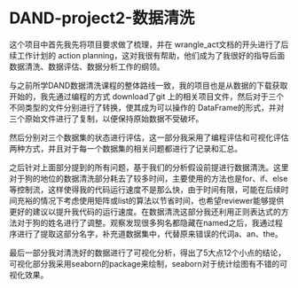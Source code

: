 # DAND-project2-数据清洗

这个项目中首先我先将项目要求做了梳理，并在 wrangle_act文档的开头进行了后续工作计划的 action planning，这对我很有帮助，他们成为了我很好的指导后面数据清洗、数据评估、数据分析工作的纲领。

与之前所学DAND数据清洗课程的整体路线一致，我的项目也是从数据的下载获取开始的，我先通过编程的方式 download了git 上的相关项目文件，然后对于三个不同类型的文件分别进行了转换，使其成为可以操作的 DataFrame的形式，并对三个原始文件进行了复制，以便保持原始数据不受破坏。

然后分别对三个数据集的状态进行评估，这一部分我采用了编程评估和可视化评估两种方式，并且对于每一个数据集的相关问题都进行了记录和汇总。

之后针对上面部分提到的所有问题，基于我们的分析假设前提进行数据清洗。这里对于狗的地位的数据清洗部分耗去了较多时间，主要使用的方法也是for、if、else等控制流，这样使得我的代码运行速度不是那么快，由于时间有限，可能在后续时间充裕的情况下考虑使用矩阵或list的算法以节省时间，也希望reviewer能够提供更好的建议以提升我代码的运行速度。在数据清洗这部分我还利用正则表达式的方法对于狗的姓名进行了调整。观察发现很多狗名都隐藏在named之后，我通过程序进行了提取这部分名字，补充道数据集中，代替原来错误的代词a、an、the。

最后一部分我对清洗好的数据进行了可视化分析，得出了5大点12个小点的结论，可视化部分我采用seaborn的package来绘制，seaborn对于统计绘图有不错的可视化效果。

